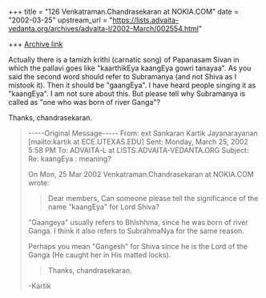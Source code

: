 +++
title = "126 Venkatraman.Chandrasekaran at NOKIA.COM"
date = "2002-03-25"
upstream_url = "https://lists.advaita-vedanta.org/archives/advaita-l/2002-March/002554.html"

+++
[Archive link](https://lists.advaita-vedanta.org/archives/advaita-l/2002-March/002554.html)

Actually there is a tamizh krithi (carnatic song) of Papanasam Sivan
in which the pallavi goes like "kaarthikEya kaangEya gowri tanayaa".
As you said the second word should refer to Subramanya (and not Shiva as I
mistook it). Then it should be "gaangEya". I have heard people singing
it as "kaangEya". I am not sure about this.
But please tell why Subramanya is called as "one who was born of river 
Ganga"?

Thanks,
chandrasekaran.

> -----Original Message-----
> From: ext Sankaran Kartik Jayanarayanan [mailto:kartik at ECE.UTEXAS.EDU]
> Sent: Monday, March 25, 2002 5:58 PM
> To: ADVAITA-L at LISTS.ADVAITA-VEDANTA.ORG
> Subject: Re: kaangEya : meaning?
> 
> 
> On Mon, 25 Mar 2002 Venkatraman.Chandrasekaran at NOKIA.COM wrote:
> 
> > Dear members,
> >   Can someone please tell the significance of the name
> > "kaangEya" for Lord Shiva?
> 
> "Gaangeya" usually refers to BhIshhma, since he was born of 
> river Ganga.
> I think it also refers to SubrahmaNya for the same reason.
> 
> Perhaps you mean "Gangesh" for Shiva since he is the Lord of the Ganga
> (He caught her in His matted locks).
> 
> >   Thanks,
> >   chandrasekaran.
> 
> -Kartik
> 

